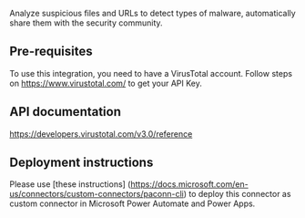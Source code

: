 
Analyze suspicious files and URLs to detect types of malware, automatically share them with the security community.


## Pre-requisites

To use this integration, you need to have a VirusTotal account. Follow steps on https://www.virustotal.com/ to get your API Key.

## API documentation

https://developers.virustotal.com/v3.0/reference

## Deployment instructions

Please use [these instructions] (https://docs.microsoft.com/en-us/connectors/custom-connectors/paconn-cli) to deploy this connector as custom connector in Microsoft Power Automate and Power Apps.